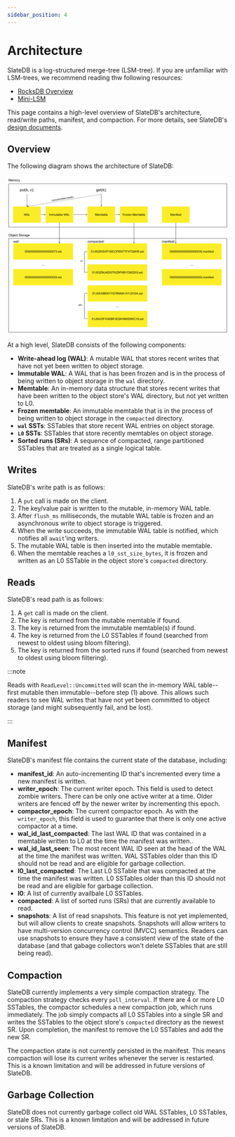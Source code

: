 ```yaml
---
sidebar_position: 4
---
```


# Architecture

SlateDB is a log-structured merge-tree (LSM-tree). If you are unfamiliar with LSM-trees, we recommend reading thw following resources:

* [RocksDB Overview](https://github.com/facebook/rocksdb/wiki/RocksDB-Overview)
* [Mini-LSM](https://skyzh.github.io/mini-lsm/)

This page contains a high-level overview of SlateDB's architecture, read/write paths, manifest, and compaction. For more details, see SlateDB's [design documents](https://github.com/slatedb/slatedb/tree/main/docs).

## Overview

The following diagram shows the architecture of SlateDB:

![Example banner](/img/architecture.png)

At a high level, SlateDB consists of the following components:

* **Write-ahead log (WAL)**: A mutable WAL that stores recent writes that have not yet been written to object storage.
* **Immutable WAL**: A WAL that is has been frozen and is in the process of being written to object storage in the `wal` directory.
* **Memtable**: An in-memory data structure that stores recent writes that have been written to the object store's WAL directory, but not yet written to L0.
* **Frozen memtable**: An immutable memtable that is in the process of being written to object storage in the `compacted` directory.
* **`wal` SSTs**: SSTables that store recent WAL entries on object storage.
* **`L0` SSTs**: SSTables that store recently memtables on object storage.
* **Sorted runs (SRs)**: A sequence of compacted, range partitioned SSTables that are treated as a single logical table.

## Writes

SlateDB's write path is as follows:

1. A `put` call is made on the client.
2. The key/value pair is written to the mutable, in-memory WAL table.
3. After `flush_ms` milliseconds, the mutable WAL table is frozen and an asynchronous write to object storage is triggered.
4. When the write succeeds, the immutable WAL table is notified, which notifies all `await`'ing writers.
5. The mutable WAL table is then inserted into the mutable memtable.
6. When the memtable reaches a `l0_sst_size_bytes`, it is frozen and written as an L0 SSTable in the object store's `compacted` directory.

## Reads

SlateDB's read path is as follows:

1. A `get` call is made on the client.
2. The key is returned from the mutable memtable if found.
3. The key is returned from the immutable memtable(s) if found.
4. The key is returned from the L0 SSTables if found (searched from newest to oldest using bloom filtering).
5. The key is returned from the sorted runs if found (searched from newest to oldest using bloom filtering).

:::note

Reads with `ReadLevel::Uncommitted` will scan the in-memory WAL table--first mutable then immutable--before step (1) above. This allows such readers to see WAL writes that have not yet been committed to object storage (and might subsequently fail, and be lost).

:::

## Manifest

SlateDB's manifest file contains the current state of the database, including:

* **manifest_id**: An auto-incrementing ID that's incremented every time a new manifest is written.
* **writer_epoch**: The current writer epoch. This field is used to detect zombie writers. There can be only one active writer at a time. Older writers are fenced off by the newer writer by incrementing this epoch.
* **compactor_epoch**: The current compactor epoch. As with the `writer_epoch`, this field is used to guarantee that there is only one active compactor at a time.
* **wal_id_last_compacted**: The last WAL ID that was contained in a memtable written to L0 at the time the manifest was written..
* **wal_id_last_seen**: The most recent WAL ID seen at the head of the WAL at the time the manifest was written. WAL SSTables older than this ID should not be read and are eligible for garbage collection.
* **l0_last_compacted**: The Last L0 SSTable that was compacted at the time the manifest was written. L0 SSTables older than this ID should not be read and are eligible for garbage collection.
* **l0**: A list of currently availbale L0 SSTables.
* **compacted**: A list of sorted runs (SRs) that are currently available to read.
* **snapshots**: A list of read snapshots. This feature is not yet implemented, but will allow clients to create snapshots. Snapshots will allow writers to have multi-version concurrency control (MVCC) semantics. Readers can use snapshots to ensure they have a consistent view of the state of the database (and that gabage collectors won't delete SSTables that are still being read).

## Compaction

SlateDB currently implements a very simple compaction strategy. The compaction strategy checks every `poll_interval`. If there are 4 or more L0 SSTables, the compactor schedules a new compaction job, which runs immediately. The job simply compacts all L0 SSTables into a single SR and writes the SSTables to the object store's `compacted` directory as the newest SR. Upon completion, the manifest to remove the L0 SSTables and add the new SR.

The compaction state is not currently persisted in the manifest. This means compaction will lose its current writes whenever the server is restarted. This is a known limitation and will be addressed in future versions of SlateDB.

## Garbage Collection

SlateDB does not currently garbage collect old WAL SSTables, L0 SSTables, or stale SRs. This is a known limitation and will be addressed in future versions of SlateDB.
